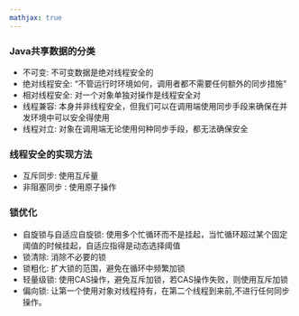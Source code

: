 ```yaml
---
mathjax: true
---
```


### Java共享数据的分类
- 不可变: 不可变数据是绝对线程安全的
- 绝对线程安全: “不管运行时环境如何，调用者都不需要任何额外的同步措施”
- 相对线程安全: 对一个对象单独对操作是线程安全对
- 线程兼容: 本身并非线程安全，但我们可以在调用端使用同步手段来确保在并发环境中可以安全得使用
- 线程对立: 对象在调用端无论使用何种同步手段，都无法确保安全
<!---more-->

### 线程安全的实现方法
- 互斥同步: 使用互斥量
- 非阻塞同步 : 使用原子操作

### 锁优化
- 自旋锁与自适应自旋锁:  使用多个忙循环而不是挂起，当忙循环超过某个固定阈值的时候挂起，自适应指得是动态选择阈值
- 锁清除: 消除不必要的锁
- 锁粗化: 扩大锁的范围，避免在循环中频繁加锁
- 轻量级锁: 使用CAS操作，避免互斥加锁，若CAS操作失败，则使用互斥加锁
- 偏向锁: 让第一个使用对象对线程持有，在第二个线程到来前,不进行任何同步操作。